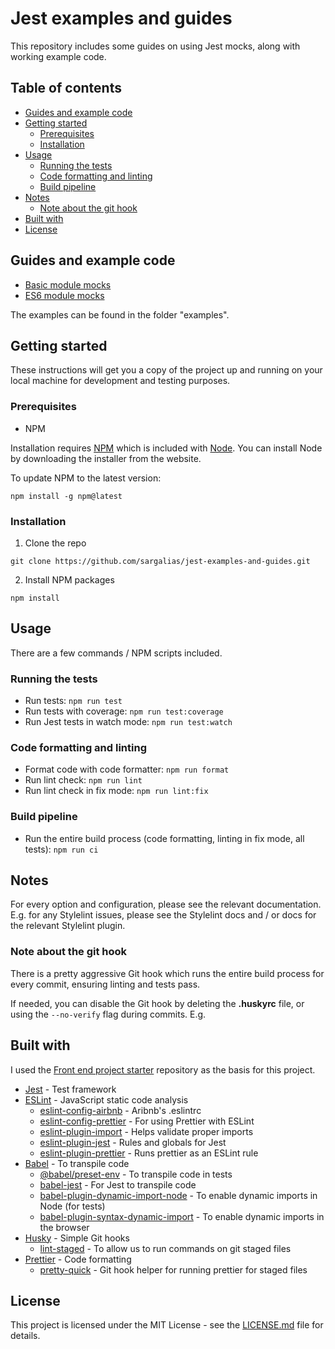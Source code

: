 
# Jest examples and guides

This repository includes some guides on using Jest mocks, along with working example code.

## Table of contents
- [Guides and example code](#guides-and-example-code)
- [Getting started](#getting-started)
  - [Prerequisites](#prerequisites)
  - [Installation](#installation)
- [Usage](#usage)
  - [Running the tests](#running-the-tests)
  - [Code formatting and linting](#code-formatting-and-linting)
  - [Build pipeline](#build-pipeline)
- [Notes](#notes)
  - [Note about the git hook](#note-about-the-git-hook)
- [Built with](#built-with)
- [License](#license)

## Guides and example code
- [Basic module mocks](guides/basic-module-mocks.md)
- [ES6 module mocks](guides/es6-module-mocks)

The examples can be found in the folder "examples".

## Getting started

These instructions will get you a copy of the project up and running on your local machine for development and testing purposes.

### Prerequisites

- NPM

Installation requires [NPM](https://www.npmjs.com/) which is included with [Node](https://nodejs.org/). You can install Node by downloading the installer from the website.

To update NPM to the latest version:

```
npm install -g npm@latest
```

### Installation

1. Clone the repo

```
git clone https://github.com/sargalias/jest-examples-and-guides.git
```

2. Install NPM packages

```
npm install
```

## Usage

There are a few commands / NPM scripts included.

### Running the tests

- Run tests: `npm run test`
- Run tests with coverage: `npm run test:coverage`
- Run Jest tests in watch mode: `npm run test:watch`

### Code formatting and linting

- Format code with code formatter: `npm run format`
- Run lint check: `npm run lint`
- Run lint check in fix mode: `npm run lint:fix`

### Build pipeline

- Run the entire build process (code formatting, linting in fix mode, all tests): `npm run ci`

## Notes

For every option and configuration, please see the relevant documentation. E.g. for any Stylelint issues, please see the Stylelint docs and / or docs for the relevant Stylelint plugin.

### Note about the git hook

There is a pretty aggressive Git hook which runs the entire build process for every commit, ensuring linting and tests pass.

If needed, you can disable the Git hook by deleting the **.huskyrc** file, or using the `--no-verify` flag during commits. E.g.

## Built with

I used the [Front end project starter](https://github.com/sargalias/front-end-project-starter) repository as the basis for this project.

- [Jest](https://github.com/facebook/jest) - Test framework
- [ESLint](https://github.com/eslint/eslint) - JavaScript static code analysis
  - [eslint-config-airbnb](https://github.com/airbnb/javascript/tree/master/packages/eslint-config-airbnb) - Aribnb's .eslintrc
  - [eslint-config-prettier](https://github.com/prettier/eslint-config-prettier) - For using Prettier with ESLint
  - [eslint-plugin-import](https://github.com/benmosher/eslint-plugin-import) - Helps validate proper imports
  - [eslint-plugin-jest](https://github.com/jest-community/eslint-plugin-jest) - Rules and globals for Jest
  - [eslint-plugin-prettier](https://github.com/prettier/eslint-plugin-prettier) - Runs prettier as an ESLint rule
- [Babel](https://github.com/babel/babel) - To transpile code
  - [@babel/preset-env](https://github.com/babel/babel/tree/master/packages/babel-preset-env) - To transpile code in tests
  - [babel-jest](https://github.com/facebook/jest/tree/master/packages/babel-jest) - For Jest to transpile code
  - [babel-plugin-dynamic-import-node](https://github.com/airbnb/babel-plugin-dynamic-import-node) - To enable dynamic imports in Node (for tests)
  - [babel-plugin-syntax-dynamic-import](https://github.com/babel/babel/tree/master/packages/babel-plugin-syntax-dynamic-import) - To enable dynamic imports in the browser
- [Husky](https://github.com/typicode/husky) - Simple Git hooks
  - [lint-staged](https://github.com/okonet/lint-staged) - To allow us to run commands on git staged files
- [Prettier](https://github.com/prettier/prettier) - Code formatting
  - [pretty-quick](https://github.com/azz/pretty-quick) - Git hook helper for running prettier for staged files

## License

This project is licensed under the MIT License - see the [LICENSE.md](LICENSE.md) file for details.
